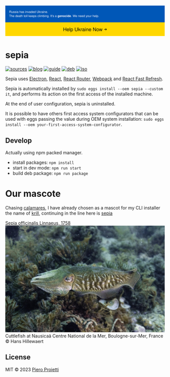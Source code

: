 [![Stand With Ukraine](https://raw.githubusercontent.com/vshymanskyy/StandWithUkraine/main/banner2-direct.svg)](https://vshymanskyy.github.io/StandWithUkraine)

sepia
=======
[![sources](https://img.shields.io/badge/github-sources-cyan)](https://github.com/pieroproietti/sepia)
[![blog](https://img.shields.io/badge/blog-penguin's%20eggs-cyan)](https://penguins-eggs.net)
[![guide](https://img.shields.io/badge/guide-penguin's%20eggs-cyan)](https://penguins-eggs.net/book/)
[![deb](https://img.shields.io/badge/deb-packages-blue)](https://sourceforge.net/projects/penguins-eggs/files/DEBS)
[![iso](https://img.shields.io/badge/iso-images-cyan)](https://sourceforge.net/projects/penguins-eggs/files/ISOS)

<p>
  Sepia uses <a href="https://electron.atom.io/">Electron</a>, <a href="https://facebook.github.io/react/">React</a>, <a href="https://github.com/reactjs/react-router">React Router</a>, <a href="https://webpack.js.org/">Webpack</a> and <a href="https://www.npmjs.com/package/react-refresh">React Fast Refresh</a>.
</p>

Sepia is automatically installed by ```sudo eggs install --oem sepia --custom it```, and performs its action on the first access of the installed machine.

At the end of user configuration, sepia is uninstalled.

It is possible to have others first access system configurators that can be used with eggs passing the value during OEM system installation: ```sudo eggs install --oem your-first-access-system-configurator```.

 ## Develop
Actually using npm packed manager. 
 * install packages: ```npm install```
 * start in dev mode: ```npm run start```
 * build deb package: ```npm run package```

# 
# Our mascote

Chasing [calamares](https://calamares.io/), I have already chosen as a mascot for my CLI installer the name of [krill](https://penguins-eggs), continuing in the line here is [sepia](https://github.com/pieroproietti/sepia)


[Sepia officinalis Linnaeus, 1758](https://en.wikipedia.org/wiki/Common_cuttlefish)
![sepia](assets/sepia.png) Cuttlefish at Nausicaä Centre National de la Mer, Boulogne-sur-Mer, France © Hans Hillewaert

## License

MIT © 2023 [Piero Proietti](https://github.com/pieroproietti/LICENZE)
